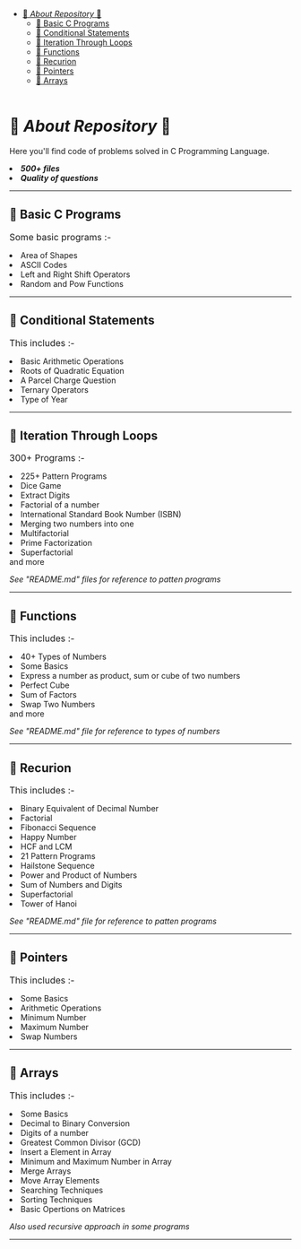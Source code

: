 - [📁 *About Repository* 📂](#-about-repository-)
  - [📂 Basic C Programs](#-basic-c-programs)
  - [📂 Conditional Statements](#-conditional-statements)
  - [📂 Iteration Through Loops](#-iteration-through-loops)
  - [📂 Functions](#-functions)
  - [📂 Recurion](#-recurion)
  - [📂 Pointers](#-pointers)
  - [📂 Arrays](#-arrays)
<br></br>
# 📁 *About Repository* 📂
Here you'll find code of problems solved in C Programming Language.<br>
***<li>500+ files***<br>
***<li>Quality of questions***</li>

***

## 📂 Basic C Programs

<font size = 3>Some basic programs :-</font>
<li>Area of Shapes<br>
<li>ASCII Codes
<li>Left and Right Shift Operators
<li>Random and Pow Functions

***
## 📂 Conditional Statements

<font size = 3>This includes :-</font>
<li>Basic Arithmetic Operations
<li>Roots of Quadratic Equation
<li>A Parcel Charge Question
<li>Ternary Operators
<li>Type of Year

***
## 📂 Iteration Through Loops

<font size = 3>300+ Programs :-</font>
<li>225+ Pattern Programs
<li>Dice Game
<li>Extract Digits
<li>Factorial of a number
<li>International Standard Book Number (ISBN)
<li>Merging two numbers into one
<li>Multifactorial
<li>Prime Factorization
<li>Superfactorial
<br>and more
<br>

*See "README.md" files for reference to patten programs*

***
## 📂 Functions
<font size = 3>This includes :-</font>
<li>40+ Types of Numbers
<li>Some Basics
<li>Express a number as product, sum or cube of two numbers
<li>Perfect Cube
<li>Sum of Factors
<li>Swap Two Numbers
<br>and more
<br>

*See "README.md" file for reference to types of numbers*
***
## 📂 Recurion

<font size = 3>This includes :-</font>
<li>Binary Equivalent of Decimal Number
<li>Factorial
<li>Fibonacci Sequence
<li>Happy Number
<li>HCF and LCM
<li>21 Pattern Programs
<li>Hailstone Sequence
<li>Power and Product of Numbers
<li>Sum of Numbers and Digits
<li>Superfactorial
<li>Tower of Hanoi
<br>

*See "README.md" file for reference to patten programs*

***
## 📂 Pointers

<font size = 3>This includes :-</font>
<li>Some Basics
<li>Arithmetic Operations
<li>Minimum Number
<li>Maximum Number
<li>Swap Numbers

***
## 📂 Arrays

<font size = 3>This includes :-</font>
<li>Some Basics
<li>Decimal to Binary Conversion
<li>Digits of a number
<li>Greatest Common Divisor (GCD)
<li>Insert a Element in Array
<li>Minimum and Maximum Number in Array
<li>Merge Arrays
<li>Move Array Elements
<li>Searching Techniques
<li>Sorting Techniques
<li>Basic Opertions on Matrices
<br>

*Also used recursive approach in some programs*

***